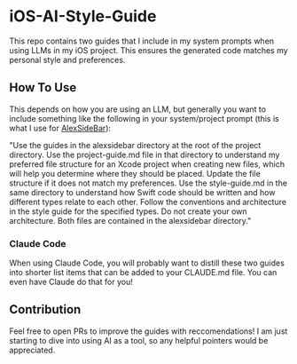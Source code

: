 # iOS-AI-Style-Guide

This repo contains two guides that I include in my system prompts when using LLMs in my iOS project. This ensures the generated code matches my personal style and preferences.

## How To Use

This depends on how you are using an LLM, but generally you want to include something like the following in your system/project prompt (this is what I use for [AlexSideBar](https://www.alexcodes.app/)):

"Use the guides in the alexsidebar directory at the root of the project directory. Use the project-guide.md file in that directory to understand my preferred file structure for an Xcode project when creating new files, which will help you determine where they should be placed. Update the file structure if it does not match my preferences. Use the style-guide.md in the same directory to understand how Swift code should be written and how different types relate to each other. Follow the conventions and architecture in the style guide for the specified types. Do not create your own architecture. Both files are contained in the alexsidebar directory."

### Claude Code

When using Claude Code, you will probably want to distill these two guides into shorter list items that can be added to your CLAUDE.md file. You can even have Claude do that for you!

## Contribution

Feel free to open PRs to improve the guides with reccomendations! I am just starting to dive into using AI as a tool, so any helpful pointers would be appreciated.
